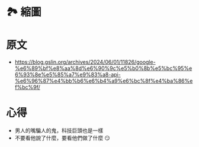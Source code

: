 # 🏞 縮圖

# 原文
* https://blog.gslin.org/archives/2024/06/01/11826/google-%e6%89%bf%e8%aa%8d%e6%90%9c%e5%b0%8b%e5%bc%95%e6%93%8e%e5%85%a7%e9%83%a8-api-%e6%96%87%e4%bb%b6%e6%b4%a9%e6%bc%8f%e4%ba%86%ef%bc%9f/

# 心得
* 男人的嘴騙人的鬼，科技巨頭也是一樣
* 不要看他說了什麼，要看他們做了什麼 😏 